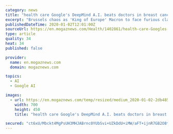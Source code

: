 ```yaml
---
category: news
title: "health care Google's DeepMind A.I. beats doctors in breast cancer screening trial"
excerpt: "Brussels chaos as 'King of Europe' Macron to face furious clampdown from von ... - Thursday 02nd January 2020 01:38 PM Dramatic moment police rescue woman as she is held at knifepoint by man who ... - Thursday 02nd January 2020 01:36 PM Jewish boy attacked on a bus and man punched in the throat in anti-Semitic ... - Thursday 02nd January 2020 ..."
publishedDateTime: 2020-01-02T12:01:00Z
sourceUrl: https://en.mogaznews.com/Health/1402861/health-care-Googles-DeepMind-AI-beats-doctors-in-breast-cancer-screening-trial.html
type: article
quality: 34
heat: 34
published: false

provider:
  name: en.mogaznews.com
  domain: mogaznews.com

topics:
  - AI
  - Google AI

images:
  - url: https://en.mogaznews.com/temp/resized/medium_2020-01-02-2db48500f1.jpg
    width: 700
    height: 450
    title: "health care Google's DeepMind A.I. beats doctors in breast cancer screening trial"

secured: "ct6xU/Mbckt4MgPsUH3MHJABrnc0YUbSvi+UZkDdU+iMW/aFT+ijnR7GB2O8t8vVzpdOkFAbbEapsHgbObXk7CUGEKQ9s/Px/OWFI0mOK89X86fwEvMHUSHg3kzTvO7Jjb78khFE5sgiLgRpNpNKHC6ktd76J/wi6fkamK26EoHaKFEeoL2v9AIq3adop1Q3EDogRYBlwVElXTMbHD3fgfjNJMaeLk+Dd8gRpPf1lvQuk42NgcTaIqpAM3zWlhLzrJTvMnTc9LbVArZ5CuMdx9oUzAs/nQr/dX4i7w9nsdWvrOi0bwtIP/ej+AOXjOqF9pkH7VgalRZ+/etLnJykpWp8Pqd1na81jYcF0vGrQyqGZczs44O/EyQYrwWnLKpDPQku3wW1CebQCmXEPohNAIqKZev2wbww/WsGjj8tb15z/QQ1GTWllVXKPlQy2DVhowrIQJTcPZ8ZQRtQOtZ2gw==;8iP9INGCekggUxBBho74tw=="
---
```


